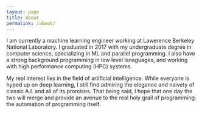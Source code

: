 ```yaml
---
layout: page
title: About
permalink: /about/
---
```


I am currently a machine learning engineer working at Lawerence Berkeley National Laboratory. I graduated in 2017 with my 
undergraduate degree in computer science, specializing in ML and parallel programming. I also have a strong 
background programming in low level lanaguages, and working with high performance computing (HPC) systems. 

My real interest lies in the field of artificial intelligence. While everyone is hyped up on deep learning, I still find
admiring the elegance and naivety of classic A.I. and all of its promises. That being said, I hope that one day 
the two will merge and provide an avenue to the real holy grail of programming: the automation of programming itself.
